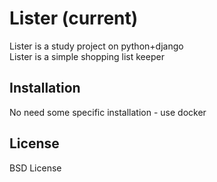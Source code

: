# Lister (current)
Lister is a study project on python+django  
Lister is a simple shopping list keeper

## Installation
No need some specific installation - use docker

## License
BSD License
